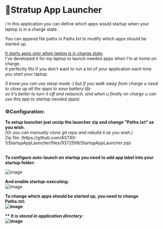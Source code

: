 <h1>💾Stratup App Launcher</h1>
ℹ️ In this application you can define which apps would startup when your laptop is in a charge state.<br>

You can append file paths in Paths.txt to modify which apps should be started up.<br>

<ins>It starts apps only when laptop is in charge state</ins>.<br>
I've developed it for my laptop to launch needed apps when I'm at home on charge.<br>
It perfectly fits if you don't want to run a lot of your application each time you start your laptop.<br>

<i>(I know you can use sleep mode :) but if you walk away from charge u need to close up all the apps to save battery life<br>
so it's better to turn it off and relaunch, and when u finally on charge u can use this app to startup needed apps)</i>

<h3><b>⚙️Configuration:</b></h3>
<b>To setup launcher just unzip the launcher zip and change "Paths.txt" as you wish.</b><br>
<i>(Or you can manually clone git repo and rebuild it as you wish.)</i><br>
Zip file: (https://github.com/ASTR0-1/StartupAppLauncher/files/9372599/StartupAppLauncher.zip) <br><br>


<b>To configure auto-launch on startup you need to add app label into your startup folder:</b><br>

![image](https://user-images.githubusercontent.com/71894616/184635176-a3a0fb79-20b4-467e-8f07-e869ea2deb4c.png)
<br>

<b>And enable startup-executing:</b><br>
![image](https://user-images.githubusercontent.com/71894616/184635371-e8657966-2cdf-42f9-9f5a-33bb33ed70f6.png)
<br>

<b>To change which apps should be started up, you need to change Paths.txt:<b><br>
![image](https://user-images.githubusercontent.com/71894616/184637499-42aa5f74-1e2f-4d80-baeb-8dca00aa6d87.png)
<br>

** <i>It is stored in application directory:</i><br>
![image](https://user-images.githubusercontent.com/71894616/184849319-449dfd7b-11ee-4027-90ef-70c0fbab8417.png)

